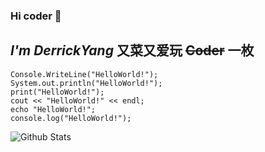 ### Hi coder 👋 
***I'm DerrickYang***
又**菜**又**爱玩** ~~Coder~~ 一枚
---
`Console.WriteLine("HelloWorld!");`<br>
`System.out.println("HelloWorld!");`<br>
`print("HelloWorld!");`<br>
`cout << "HelloWorld!" << endl;`<br>
`echo "HelloWorld!";`<br>
`console.log("HelloWorld!");`<br>



![Github Stats](https://github-readme-stats.vercel.app/api?username=DerrickYang-com&show_icons=true&theme=dark)
